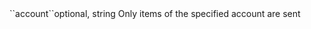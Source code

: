 <tr><td>``account``</td><td>optional, string</td>
<td>Only items of the specified account are sent</td>
<td></td>
<td></td></tr>

